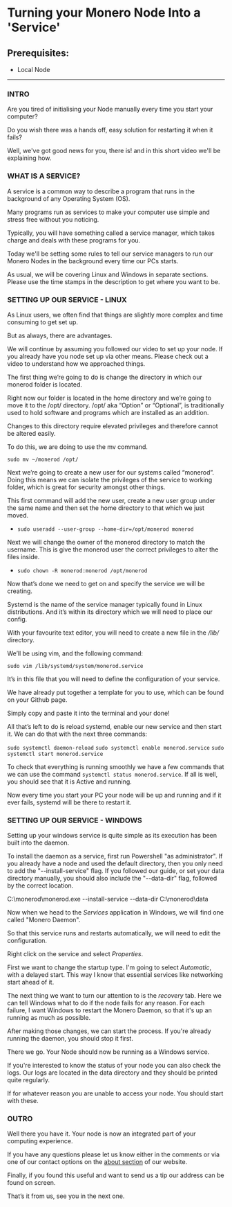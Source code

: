 # Turning your Monero Node Into a 'Service'

## Prerequisites:

* Local Node

<hr/>

### INTRO

Are you tired of initialising your Node manually every time you start your computer?

Do you wish there was a hands off, easy solution for restarting it when it fails?

Well, we've got good news for you, there is! and in this short video we'll be explaining how.


### WHAT IS A SERVICE?

A service is a common way to describe a program that runs in the background of any Operating System (OS).

Many programs run as services to make your computer use simple and stress free without you noticing.

Typically, you will have something called a service manager, which takes charge and deals with these programs for you. 

Today we'll be setting some rules to tell our service managers to run our Monero Nodes in the background every time our PCs starts.

As usual, we will be covering Linux and Windows in separate sections. Please use the time stamps in the description to get where you want to be.

### SETTING UP OUR SERVICE - LINUX

As Linux users, we often find that things are slightly more complex and time consuming to get set up. 

But as always, there are advantages.

We will continue by assuming you followed our video to set up your node. If you already have you  node set up via other means. Please check out a video to understand how we approached things.

The first thing we’re going to do is change the directory in which our monerod folder is located. 

Right now our folder is located in the home directory and we’re going to move it to the /opt/ directory. /opt/ aka “Option” or “Optional”, is traditionally used to hold software and programs which are installed as an addition.

Changes to this directory require elevated privileges and therefore cannot be altered easily. 

To do this, we are doing to use the mv command.

`sudo mv ~/monerod /opt/`

Next we’re going to create a new user for our systems called “monerod”. Doing this means we can isolate the privileges of the service to working folder, which is great for security amongst other things.

This first command will add the new user, create a new user group under the same name and then set the home directory to that which we just moved.

* `sudo useradd --user-group --home-dir=/opt/monerod monerod`

Next we will change the owner of the monerod directory to match the username. This is give the monerod user the correct privileges to alter the files inside. 

* `sudo chown -R monerod:monerod /opt/monerod`

Now that’s done we need to get on and specify the service we will be creating.

Systemd is the name of the service manager typically found in Linux distributions. And it’s within its directory which we will need to place our config.

With your favourite text editor, you will need to create a new file in the */lib/* directory.

We’ll be using vim, and the following command:

`sudo vim /lib/systemd/system/monerod.service`

It’s in this file that you will need to define the configuration of your service.

We have already put together a template for you to use, which can be found on your Github page.

Simply copy and paste it into the terminal and your done!

All that’s left to do is reload systemd, enable our new service and then start it. We can do that with the next three commands:

`sudo systemctl daemon-reload`
`sudo systemctl enable monerod.service`
`sudo systemctl start monerod.service`

To check that everything is running smoothly we have a few commands that we can use the command `systemctl status monerod.service`. If all is well, you should see that it is Active and running.

Now every time you start your PC your node will be up and running and if it ever fails, systemd will be there to restart it.

### SETTING UP OUR SERVICE - WINDOWS

Setting up your windows service is quite simple as its execution has been built into the daemon.

To install the daemon as a service, first run Powershell "as administrator". If you already have a node and used the default directory, then you only need to add the "--install-service" flag.
If you followed our guide, or set your data directory manually, you should also include the "--data-dir" flag, followed by the correct location. 

 C:\monerod\monerod.exe --install-service --data-dir C:\monerod\data


Now when we head to the *Services* application in Windows, we will find one called "Monero Daemon".

So that this service runs and restarts automatically, we will need to edit the configuration.

Right click on the service and select *Properties*.

First we want to change the startup type. I'm going to select *Automatic*, with a delayed start. This way I know that essential services like networking start ahead of it.

The next thing we want to turn our attention to is the *recovery* tab. Here we can tell Windows what to do if the node fails for any reason. For each failure, I want Windows to restart the Monero Daemon, so that it's up an running as much as possible.

After making those changes, we can start the process. If you're already running the daemon, you should stop it first.

There we go. Your Node should now be running as a Windows service.

If you're interested to know the status of your node you can also check the logs. Our logs are located in the data directory and they should be printed quite regularly.

If for whatever reason you are unable to access your node. You should start with these.

### OUTRO

Well there you have it. Your node is now an integrated part of your computing experience.

If you have any questions please let us know either in the comments or via one of our contact options on the [about section](https://moneroguides.org/about/) of our website.

Finally, if you found this useful and want to send us a tip our address can be found on screen. 

That’s it from us, see you in the next one.
